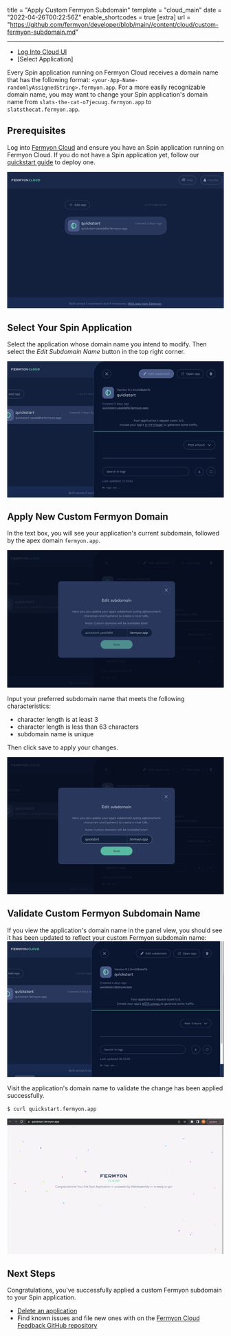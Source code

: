 title = "Apply Custom Fermyon Subdomain"
template = "cloud_main"
date = "2022-04-26T00:22:56Z"
enable_shortcodes = true
[extra]
url = "https://github.com/fermyon/developer/blob/main//content/cloud/custom-fermyon-subdomain.md"

---
- [Log Into Cloud UI](#upgrade-your-application)
- [Select Application]

Every Spin application running on Fermyon Cloud receives a domain name that has the following format: `<your-App-Name-randomlyAssignedString>.fermyon.app`. For a more easily recognizable domain name, you may want to change your Spin application's domain name from `slats-the-cat-o7jecuug.fermyon.app` to `slatsthecat.fermyon.app`. 

## Prerequisites

Log into [Fermyon Cloud](www.cloud.fermyon.com) and ensure you have an Spin application running on Fermyon Cloud. If you do not have a Spin application yet, follow our [quickstart guide](quickstart.md) to deploy one. 

![Cloud UI with 1 application](../../static/image/cloud-dash-w-quickstart-app.png)

## Select Your Spin Application

Select the application whose domain name you intend to modify. Then select the *Edit Subdomain Name* button in the top right corner.

![Cloud UI with app panel view open](../../static/image/app-panel-view-w-edit-subdomain-button.png)

## Apply New Custom Fermyon Domain

In the text box, you will see your application's current subdomain, followed by the apex domain `fermyon.app`. 

![Custom subdomain panel with original subdomain](../../static/image/custom-subdomain-panel-original.png)

Input your preferred subdomain name that meets the following characteristics:

- character length is at least 3 
- character length is less than 63 characters
- subdomain name is unique 

Then click save to apply your changes. 

![Custom subdomain panel with new subdomain](../../static/image/custom-subdomain-panel-renamed.png)

## Validate Custom Fermyon Subdomain Name
If you view the application's domain name in the panel view, you should see it has been updated to reflect your custom Fermyon subdomain name:
![App panel view with custom subdomain name](../../static/image/custom-subdomain-app-panel-view.png)

Visit the application's domain name to validate the change has been applied successfully.

```bash
$ curl quickstart.fermyon.app
```

![Spin app responding at quickstart.fermyon.app](../../static/image/quickstart-custom-subdomain.png)

## Next Steps
Congratulations, you've successfully applied a custom Fermyon subdomain to your Spin application. 

- [Delete an application](delete)
- Find known issues and file new ones with on the [Fermyon Cloud Feedback GitHub repository](https://github.com/fermyon/feedback)
